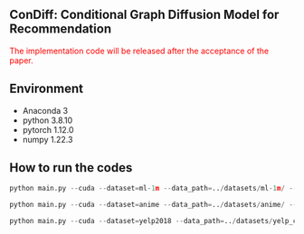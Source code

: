 ## ConDiff: Conditional Graph Diffusion Model for Recommendation
<font color='red'>The implementation code will be released after the acceptance of the paper.</font>


## Environment
- Anaconda 3
- python 3.8.10
- pytorch 1.12.0
- numpy 1.22.3

## How to run the codes


```python
python main.py --cuda --dataset=ml-1m --data_path=../datasets/ml-1m/ --lr=1e-4 --weight_decay=1e-3 --batch_size=400 --dims=[200,200] --emb_size=10 --mean_type=x0 --steps=50 --noise_scale=0.001 --noise_min=0.02 --noise_max=0.2 --sampling_steps=0 --reweight=1 --log_name=log --round=1 --gpu=0 --lamd1 0.1 --lamd2 0.1

python main.py --cuda --dataset=anime --data_path=../datasets/anime/ --lr=1e-5 --weight_decay=0.01 --batch_size=400 --dims=[1000] --emb_size=10 --mean_type=x0 --steps=10 --noise_scale=0.001 --noise_min=0.001 --noise_max=0.01 --sampling_steps=2 --reweight=1 --log_name=log --round=1 --gpu=0  --lamd1 0.1 --lamd2 0.1

python main.py --cuda --dataset=yelp2018 --data_path=../datasets/yelp_clean/ --lr=5e-6 --weight_decay=1e-3 --batch_size=400 --dims=[4000] --emb_size=10 --mean_type=x0 --steps=5 --noise_scale=0.1 --noise_min=0.01 --noise_max=0.1 --sampling_steps=0 --reweight=1 --log_name=log --round=1 --gpu=0 --lamd1 0.1 --lamd2 0.1

